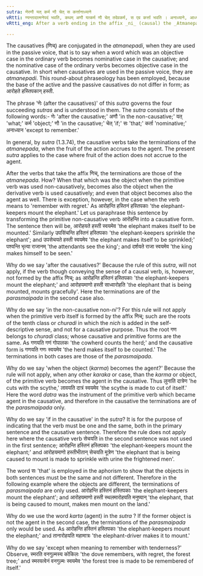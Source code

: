 ```yaml
---
sutra: णेरणौ यत् कर्म णौ चेत् स कर्त्तानाध्याने
vRtti: ण्यन्तादात्मनेपदं भवति, कथम् अणौ यत्कर्म णौ चेत् तदेवकर्म, स एव कर्त्ता भवति । अनाध्याने, आध्यानं वर्जयित्वा ॥
vRtti_eng: After a verb ending in the affix _ni_ (causal) the _Atmanepada_ is employed, provided that when the object in the non-_ni_ or non-causal sense becomes the agent in the causal; and when it does not mean 'to remember with regret;' even when the fruit of the action does not accrue to the agent.

---
```

The causatives (णिच्) are conjugated in the _atmanepadi_, when they are used in the passive voice, that is to say when a word which was an objective case in the ordinary verb becomes nominative case in the causative; and the nominative case of the ordinary verbs becomes objective case in the causative. In short when causatives are used in the passive voice, they are _atmanepadi_. This round-about phraseology has been employed, because the base of the active and the passive causatives do not differ in form; as आरोहते हस्तिपकान् हस्ती.

The phrase 'णेः (after the causatives)' of this _sutra_ governs the four succeeding _sutras_ and is understood in them. The _sutra_ consists of the following words:- णेः 'after the causative;' अणौ 'in the non-causative;' यत् 'what;' कर्म 'object;' णौ 'in the causative;' चेत् 'if;' सः 'that;' कर्ता 'nominative;' अनाध्यान 'except to remember.'

In general, by _sutra_ (1.3.74), the causative verbs take the terminations of the _atmanepada_, when the fruit of the action accrues to the agent. The present _sutra_ applies to the case where fruit of the action does not accrue to the agent.

After the verbs that take the affix णिच्, the terminations are those of the _atmanepada_. How? When that which was the object when the primitive verb was used non-causatively, becomes also the object when the derivative verb is used causatively; and even that object becomes also the agent as well. There is exception, however, in the case when the verb means to 'remember with regret.' As आरोहन्ति हस्तिनं हस्तिपकाः 'the elephant-keepers mount the elephant.' Let us paraphrase this sentence by transforming the primitive non-causative verb आरोहन्ति into a causative form. The sentence then will be, आरोहयते हस्ती स्वयमेव 'the elephant makes itself to be mounted.' Similarly उपसिंचन्ति हस्तिनं हस्तिपकाः 'the elephant-keepers sprinkle the elephant'; and उपसेचयते हस्ती स्वयमेव 'the elephant makes itself to be sprinkled;' पश्यन्ति भृत्या राजानम् 'the attendants see the king'; and दर्शयते राजा स्वयमेव 'the king makes himself to be seen.'

Why do we say 'after the causatives?' Because the rule of this _sutra_, will not apply, if the verb though conveying the sense of a causal verb, is, however, not formed by the affix णिच्; as आरोहन्ति हस्तिनं हस्तिपकाः 'the elephant-keepers mount the elephant;' and आरोहयमाणो हस्ती साध्वारोहति 'the elephant that is being mounted, mounts gracefully'. Here the terminations are of the _parasmaipada_ in the second case also.

Why do we say 'in the non-causative non-_ni_'? For this rule will not apply when the primitive verb itself is formed by the affix णिच्; such are the roots of the tenth class or _churadi_ in which the _nich_ is added in the self-descriptive sense, and not for a causative purpose. Thus the root गण belongs to _churadi_ class; whose causative and primitive forms are the same. As गणयति गणं गोपालकः 'the cowherd counts the herd;' and the causative form is गणयति गणः स्वयमेव 'the herd makes itself to be counted.' The terminations in both cases are those of the _parasmaipada_.

Why do we say 'when the object (_karma_) becomes the agent?' Because the rule will not apply, when any other _karaka_ or case, than the _karma_ or object, of the primitive verb becomes the agent in the causative. Thus लुनाति दात्रेण 'he cuts with the scythe,' लावयति दात्रं स्वयमेव 'the scythe is made to cut of itself.' Here the word _datra_ was the instrument of the primitive verb which became agent in the causative, and therefore in the causative the terminations are of the _parasmaipada_ only.

Why do we say 'if in the causative' in the _sutra_? It is for the purpose of indicating that the verb must be one and the same, both in the primary sentence and the causative sentence. Therefore the rule does not apply here where the causative verb सेचयति in the second sentence was not used in the first sentence; आरोहन्ति हस्तिनं हस्तिपकाः 'the elephant-keepers mount the elephant;' and आरोहयमाणो हस्तीभीतान् सेचयति मूत्रेण 'the elephant that is being caused to mount is made to sprinkle with urine the frightened men'.

The word सः 'that' is employed in the aphorism to show that the objects in both sentences must be the same and not different. Therefore in the following example where the objects are different, the terminations of _parasmaipada_ are only used. आरोहन्ति हस्तिनं हस्तिपकाः 'the elephant-keepers mount the elephant'; and आरोहयमाणो हस्ती स्थलमारोहयति मनुष्यान् 'the elephant, that is being caused to mount, makes men mount on the land.'

Why do we use the word _karta_ (agent) in the _sutra_ ? If the former object is not the agent in the second case, the terminations of the _parasmaipada_ only would be used. As आरोहन्ति हस्तिनं हस्तिपकाः 'the elephant-keepers mount the elephant;' and तानारोहयति महामात्रः 'the elephant-driver makes it to mount.'

Why do we say 'except when meaning to remember with tenderness?' Observe, स्मरति वनगुल्मस्य कोकिलः 'the dove remembers, with regret, the forest tree;' and स्मरयत्वेनं वनगुल्मः स्वयमेव 'the forest tree is made to be remembered of itself.'